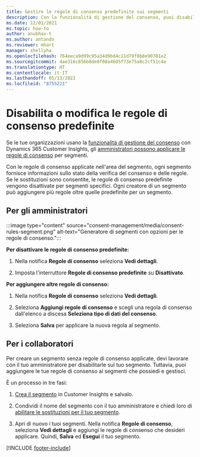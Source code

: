 ```yaml
---
title: Gestire le regole di consenso predefinite sui segmenti
description: Con la funzionalità di gestione del consenso, puoi disabilitare o modificare le regole del consenso predefinite se le sostituzioni sono abilitate.
ms.date: 12/01/2021
ms.topic: how-to
author: anubhav-t
ms.author: antando
ms.reviewer: mhart
manager: shellyha
ms.openlocfilehash: 764eeca9d99c95a34d9bd4c11d79f8b8e90701e2
ms.sourcegitcommit: 4ae316c856b8de0f08a4605f73e75a8c2cf51c4e
ms.translationtype: HT
ms.contentlocale: it-IT
ms.lasthandoff: 05/13/2022
ms.locfileid: "8755221"
---
```

# <a name="disable-or-change-default-consent-rules"></a>Disabilita o modifica le regole di consenso predefinite

Se le tue organizzazioni usano la [funzionalità di gestione del consenso](consent-management/overview.md) con Dynamics 365 Customer Insights, gli [amministratori possono applicare le regole di consenso](activate-consent.md) per segmenti. 

Con le regole di consenso applicate nell'area del segmento, ogni segmento fornisce informazioni sullo stato della verifica del consenso e delle regole. Se le sostituzioni sono consentite, le regole di consenso predefinite vengono disattivate per segmenti specifici. Ogni creatore di un segmento può aggiungere più regole oltre quelle predefinite per un segmento. 

## <a name="for-administrators"></a>Per gli amministratori

:::image type="content" source="consent-management/media/consent-rules-segment.png" alt-text="Generatore di segmenti con opzioni per le regole di consenso.":::

**Per disattivare le regole di consenso predefinite:**

1. Nella notifica **Regole di consenso** seleziona **Vedi dettagli**. 

1. Imposta l'interruttore **Regole di consenso predefinite** su **Disattivato**.

**Per aggiungere altre regole di consenso:**

1. Nella notifica **Regole di consenso** seleziona **Vedi dettagli**. 

1. Seleziona **Aggiungi regole di consenso** e scegli una regola di consenso dall'elenco a discesa **Seleziona tipo di dati del consenso**.

1. Seleziona **Salva** per applicare la nuova regola al segmento.

## <a name="for-contributors"></a>Per i collaboratori

Per creare un segmento senza regole di consenso applicate, devi lavorare con il tuo amministratore per disabilitarle sul tuo segmento. Tuttavia, puoi aggiungere le tue regole di consenso ai segmenti che possiedi e gestisci.

È un processo in tre fasi: 
1. [Crea il segmento](segments.md) in Customer Insights e salvalo. 

1. Condividi il nome del segmento con il tuo amministratore e chiedi loro di [abilitare le sostituzioni per il tuo segmento](activate-consent.md). 

1. Apri di nuovo i tuoi segmenti. Nella notifica **Regole di consenso**, seleziona **Vedi dettagli** e aggiungi le regole di consenso che desideri applicare. Quindi, **Salva** ed **Esegui** il tuo segmento.



[!INCLUDE [footer-include](includes/footer-banner.md)] 

